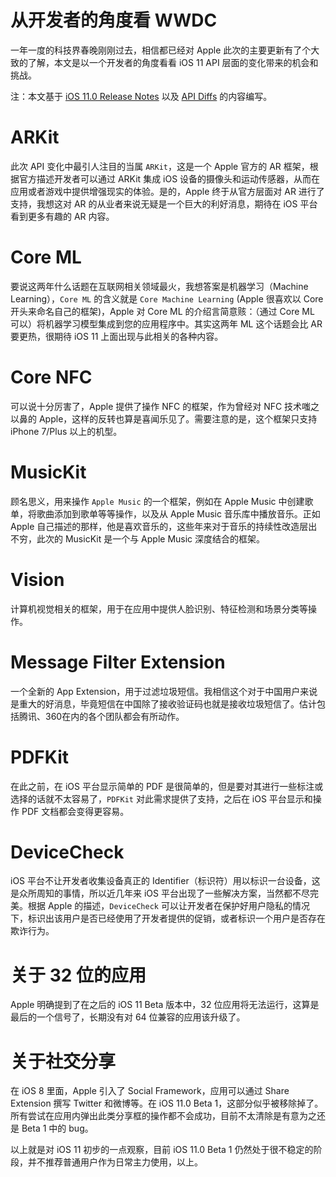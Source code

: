 # 从开发者的角度看 WWDC

一年一度的科技界春晚刚刚过去，相信都已经对 Apple 此次的主要更新有了个大致的了解，本文是以一个开发者的角度看看 iOS 11 API 层面的变化带来的机会和挑战。

注：本文基于 [iOS 11.0 Release Notes](http://adcdownload.apple.com/Documentation/Beta_Release_Notes_Jun_5_2017/iOS_11_beta_Release_Notes.pdf) 以及 [API Diffs](https://developer.apple.com/documentation?changes=latest_minor) 的内容编写。

# ARKit

此次 API 变化中最引人注目的当属 `ARKit`，这是一个 Apple 官方的 AR 框架，根据官方描述开发者可以通过 ARKit 集成 iOS 设备的摄像头和运动传感器，从而在应用或者游戏中提供增强现实的体验。是的，Apple 终于从官方层面对 AR 进行了支持，我想这对 AR 的从业者来说无疑是一个巨大的利好消息，期待在 iOS 平台看到更多有趣的 AR 内容。

# Core ML

要说这两年什么话题在互联网相关领域最火，我想答案是机器学习（Machine Learning），`Core ML` 的含义就是 `Core Machine Learning` (Apple 很喜欢以 Core 开头来命名自己的框架)，Apple 对 Core ML 的介绍言简意赅：（通过 Core ML 可以）将机器学习模型集成到您的应用程序中。其实这两年 ML 这个话题会比 AR 要更热，很期待 iOS 11 上面出现与此相关的各种内容。

# Core NFC

可以说十分厉害了，Apple 提供了操作 NFC 的框架，作为曾经对 NFC 技术嗤之以鼻的 Apple，这样的反转也算是喜闻乐见了。需要注意的是，这个框架只支持 iPhone 7/Plus 以上的机型。

# MusicKit

顾名思义，用来操作 `Apple Music` 的一个框架，例如在 Apple Music 中创建歌单，将歌曲添加到歌单等等操作，以及从 Apple Music 音乐库中播放音乐。正如 Apple 自己描述的那样，他是喜欢音乐的，这些年来对于音乐的持续性改造层出不穷，此次的 MusicKit 是一个与 Apple Music 深度结合的框架。

# Vision

计算机视觉相关的框架，用于在应用中提供人脸识别、特征检测和场景分类等操作。

# Message Filter Extension

一个全新的 App Extension，用于过滤垃圾短信。我相信这个对于中国用户来说是重大的好消息，毕竟短信在中国除了接收验证码也就是接收垃圾短信了。估计包括腾讯、360在内的各个团队都会有所动作。

# PDFKit

在此之前，在 iOS 平台显示简单的 PDF 是很简单的，但是要对其进行一些标注或选择的话就不太容易了，`PDFKit` 对此需求提供了支持，之后在 iOS 平台显示和操作 PDF 文档都会变得更容易。

# DeviceCheck

iOS 平台不让开发者收集设备真正的 Identifier（标识符）用以标识一台设备，这是众所周知的事情，所以近几年来 iOS 平台出现了一些解决方案，当然都不尽完美。根据 Apple 的描述，`DeviceCheck` 可以让开发者在保护好用户隐私的情况下，标识出该用户是否已经使用了开发者提供的促销，或者标识一个用户是否存在欺诈行为。

# 关于 32 位的应用

Apple 明确提到了在之后的 iOS 11 Beta 版本中，32 位应用将无法运行，这算是最后的一个信号了，长期没有对 64 位兼容的应用该升级了。

# 关于社交分享

在 iOS 8 里面，Apple 引入了 Social Framework，应用可以通过 Share Extension 撰写 Twitter 和微博等。在 iOS 11.0 Beta 1，这部分似乎被移除掉了。所有尝试在应用内弹出此类分享框的操作都不会成功，目前不太清除是有意为之还是 Beta 1 中的 bug。

以上就是对 iOS 11 初步的一点观察，目前 iOS 11.0 Beta 1 仍然处于很不稳定的阶段，并不推荐普通用户作为日常主力使用，以上。
